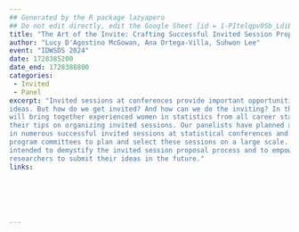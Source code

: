 ```yaml
---
## Generated by the R package lazyapero
## Do not edit directly, edit the Google Sheet [id = 1-PItelqpv0Sb_LdiEDqb8O3D_Roii5nVTL07IRVbRtA]
title: "The Art of the Invite: Crafting Successful Invited Session Proposals"
author: "Lucy D'Agostino McGowan, Ana Ortega-Villa, Suhwon Lee"
event: "IDWSDS 2024"
date: 1728385200
date_end: 1728388800
categories:
 - Invited
 - Panel
excerpt: "Invited sessions at conferences provide important opportunities for the exchange ofideas. But how do we get invited? And how can we do the inviting? In this panel, wewill bring together experienced women in statistics from all career stages to sharetheir tips on organizing invited sessions. Our panelists have planned and participatedin numerous successful invited sessions at statistical conferences and have served onprogram committees to plan and select these sessions on a large scale. This panel isintended to demystify the invited session proposal process and to empowerresearchers to submit their ideas in the future."
links:






---
```

